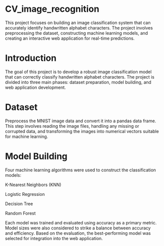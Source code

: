 # CV_image_recognition

This project focuses on building an image classification system that can accurately identify handwritten alphabet characters. The project involves preprocessing the dataset, constructing machine learning models, and creating an interactive web application for real-time predictions.

# Introduction

The goal of this project is to develop a robust image classification model that can correctly classify handwritten alphabet characters. The project is divided into three main phases: dataset preparation, model building, and web application development.

# Dataset

Preprocess the MNIST image data and convert it into a pandas data frame. This step involves reading the image files, handling any missing or corrupted data, and transforming the images into numerical vectors suitable for machine learning.

# Model Building

Four machine learning algorithms were used to construct the classification models:

K-Nearest Neighbors (KNN)

Logistic Regression

Decision Tree

Random Forest

Each model was trained and evaluated using accuracy as a primary metric. Model sizes were also considered to strike a balance between accuracy and efficiency. Based on the evaluation, the best-performing model was selected for integration into the web application.
